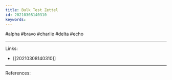```yaml
---
title: Bulk Test Zettel
id: 20210308140310
keywords:
---
```

#alpha #bravo #charlie #delta #echo

---
Links:

- [[20210308140310]]

---
References:
